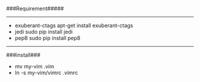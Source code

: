 ###Requirement#####

---------------------

* exuberant-ctags apt-get install exuberant-ctags
* jedi sudo pip install jedi
* pep8 sudo pip install pep8

-----------------

###install###

* mv my-vim .vim 
* ln -s my-vim/vimrc .vimrc
